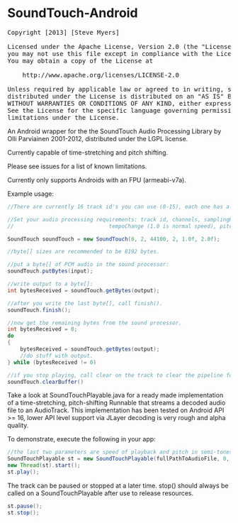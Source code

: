 SoundTouch-Android
==================
<pre>
Copyright [2013] [Steve Myers]

Licensed under the Apache License, Version 2.0 (the "License");
you may not use this file except in compliance with the License.
You may obtain a copy of the License at

    http://www.apache.org/licenses/LICENSE-2.0

Unless required by applicable law or agreed to in writing, software
distributed under the License is distributed on an "AS IS" BASIS,
WITHOUT WARRANTIES OR CONDITIONS OF ANY KIND, either express or implied.
See the License for the specific language governing permissions and
limitations under the License.
</pre>


An Android wrapper for the the SoundTouch Audio Processing Library by Olli Parviainen 2001-2012,
distributed under the LGPL license.

Currently capable of time-stretching and pitch shifting.

Please see issues for a list of known limitations.

Currently only supports Androids with an FPU (armeabi-v7a).

Example usage:

```java
//There are currently 16 track id's you can use (0-15), each one has a separate SoundTouch processor.

//Set your audio processing requirements: track id, channels, samplingRate, bytesPerSample, 
//                              tempoChange (1.0 is normal speed), pitchChange (in semi-tones)

SoundTouch soundTouch = new SoundTouch(0, 2, 44100, 2, 1.0f, 2.0f);

//byte[] sizes are recommended to be 8192 bytes.

//put a byte[] of PCM audio in the sound processor:
soundTouch.putBytes(input);

//write output to a byte[]:
int bytesReceived = soundTouch.getBytes(output);

//after you write the last byte[], call finish().
soundTouch.finish();

//now get the remaining bytes from the sound processor.
int bytesReceived = 0;
do
{
    bytesReceived = soundTouch.getBytes(output);
    //do stuff with output.
} while (bytesReceived != 0)

//if you stop playing, call clear on the track to clear the pipeline for later use.
soundTouch.clearBuffer()
```

Take a look at SoundTouchPlayable.java for a ready made implementation of a time-stretching, pitch-shifting
Runnable that streams a decoded audio file to an AudioTrack. This implementation has been tested on Android API >= 16,
lower API level support via JLayer decoding is very rough and alpha quality.

To demonstrate, execute the following in your app:

```java
//the last two parameters are speed of playback and pitch in semi-tones.
SoundTouchPlayable st = new SoundTouchPlayable(fullPathToAudioFile, 0, 1.0f, 0.0f);
new Thread(st).start();
st.play();
````
The track can be paused or stopped at a later time.
stop() should always be called on a SoundTouchPlayable after use to release resources.

```java
st.pause();
st.stop();
````

